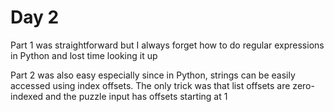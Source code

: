 # Day 2

Part 1 was straightforward but I always forget how to do regular expressions in Python and lost time looking it up


Part 2 was also easy especially since in Python, strings can be easily accessed using index offsets. The only trick was that list offsets are zero-indexed and the puzzle input has offsets starting at 1